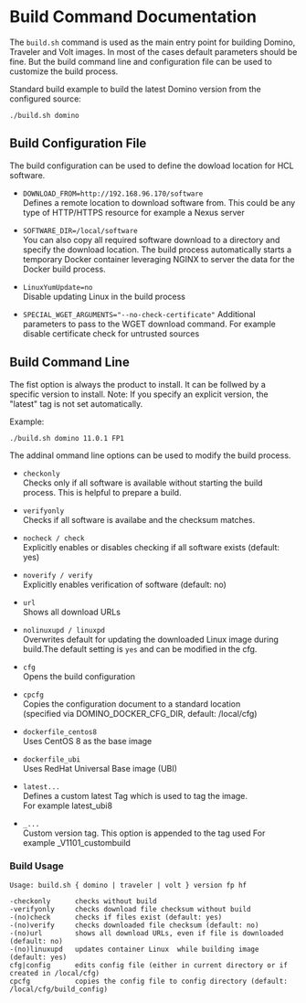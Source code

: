 
# Build Command Documentation


The `build.sh` command is used as the main entry point for building Domino, Traveler and Volt images.
In most of the cases default parameters should be fine. But the build command line and configuration file can be used to customize the build process.

Standard build example to build the latest Domino version from the configured source:

``` 
./build.sh domino 
```

## Build Configuration File


The build configuration can be used to define the dowload location for HCL software.

- `DOWNLOAD_FROM=http://192.168.96.170/software`  
  Defines a remote location to download software from. This could be any type of HTTP/HTTPS resource for example a Nexus server
  

- `SOFTWARE_DIR=/local/software`  
  You can also copy all required software download to a directory and specify the download location. The build process automatically starts a temporary Docker container leveraging NGINX to server the data for the Docker build process.

- `LinuxYumUpdate=no`  
  Disable updating Linux in the build process

- `SPECIAL_WGET_ARGUMENTS="--no-check-certificate"` 
  Additional parameters to pass to the WGET download command. For example disable certificate check for untrusted sources  

## Build Command Line

The fist option is always the product to install.
It can be follwed by a specific version to install.
Note: If you specify an explicit version, the "latest" tag is not set automatically.

Example:
``` 
./build.sh domino 11.0.1 FP1
```



The addinal ommand line options can be used to modify the build process. 


- `checkonly`  
  Checks only if all software is available without starting the build process. This is helpful to prepare a build.

- `verifyonly`  
  Checks if all software is availabe and the checksum matches.

- `nocheck / check`  
  Explicitly enables or disables checking if all software exists (default: yes)

- `noverify / verify`  
  Explicitly enables verification of software (default: no)

- `url`  
  Shows all download URLs 

- `nolinuxupd / linuxpd`  
  Overwrites default for updating the downloaded Linux image during build.The default setting is `yes` and can be modified in the cfg. 

- `cfg`  
  Opens the build configuration

- `cpcfg`  
  Copies the configuration document to a standard location  
  (specified via DOMINO_DOCKER_CFG_DIR, default: /local/cfg)

- `dockerfile_centos8`  
  Uses CentOS 8 as the base image

- `dockerfile_ubi`  
  Uses RedHat Universal Base image (UBI)

- `latest...`  
  Defines a custom latest Tag which is used to tag the image.  
  For example latest_ubi8

- `_...`  
  Custom version tag. This option is appended to the tag used
  For example _V1101_custombuild

### Build Usage

``` 
Usage: build.sh { domino | traveler | volt } version fp hf

-checkonly      checks without build
-verifyonly     checks download file checksum without build
-(no)check      checks if files exist (default: yes)
-(no)verify     checks downloaded file checksum (default: no)
-(no)url        shows all download URLs, even if file is downloaded (default: no)
-(no)linuxupd   updates container Linux  while building image (default: yes)
cfg|config      edits config file (either in current directory or if created in /local/cfg)
cpcfg           copies the config file to config directory (default: /local/cfg/build_config)
``` 




